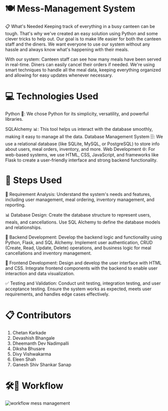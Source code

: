 # 🍽️ Mess-Management System
📋 What's Needed
Keeping track of everything in a busy canteen can be tough. That's why we've created an easy solution using Python and some clever tricks to help out. Our goal is to make life easier for both the canteen staff and the diners. We want everyone to use our system without any hassle and always know what's happening with their meals.

With our system:
Canteen staff can see how many meals have been served in real-time.
Diners can easily cancel their orders if needed.
We're using smart techniques to handle all the meal data, keeping everything organized and allowing for easy updates whenever necessary.

# 💻 Technologies Used
Python 🐍: We chose Python for its simplicity, versatility, and powerful libraries. <p>
SQLAlchemy 📊: This tool helps us interact with the database smoothly, making it easy to manage all the data.
Database Management System 🗄️: We use a relational database (like SQLite, MySQL, or PostgreSQL) to store info about users, meal orders, inventory, and more.
Web Development 🌐: For web-based systems, we use HTML, CSS, JavaScript, and frameworks like Flask to create a user-friendly interface and strong backend functionality.

# 🚀 Steps Used
📝 Requirement Analysis:
Understand the system's needs and features, including user management, meal ordering, inventory management, and reporting.

📊 Database Design:
Create the database structure to represent users, meals, and cancellations.
Use SQL Alchemy to define the database models and relationships.

🔧 Backend Development:
Develop the backend logic and functionality using Python, Flask, and SQL Alchemy.
Implement user authentication, CRUD (Create, Read, Update, Delete) operations, and business logic for meal cancellations and inventory management.

🎨 Frontend Development:
Design and develop the user interface with HTML and CSS.
Integrate frontend components with the backend to enable user interaction and data visualization.

✅ Testing and Validation:
Conduct unit testing, integration testing, and user acceptance testing.
Ensure the system works as expected, meets user requirements, and handles edge cases effectively.

# 📋 Contributors 
1. Chetan Karkade
2. Devashish Bhangale
3. Dheemanth Dev Nadimpalli
4. Diksha Bhusare
5. Divy Vishwakarma
6. Eleen Shah
7. Ganesh Shiv Shankar Sanap

# 🛠️🔄 Workflow 
![workflow mess management](https://github.com/divy08/Mess-Management/assets/163405646/784883b4-807e-4dcf-99d8-7be7e430a089)
